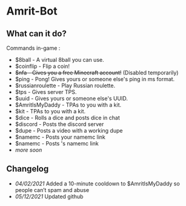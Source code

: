 # Amrit-Bot

## What can it do?

Commands in-game :
 - $8ball - A virtual 8ball you can use.
 - $coinflip - Flip a coin!
 - ~~$nfa - Gives you a free Minecraft account!~~ (Disabled temporarily)
 - $ping - Pong! Gives yours or someone else's ping in ms format.
 - $russianroulette - Play Russian roulette.
 - $tps - Gives server TPS.
 - $uuid - Gives yours or someone else's UUID.
 - $AmritIsMyDaddy - TPAs to you with a kit.
 - $kit - TPAs to you with a kit.
 - $dice - Rolls a dice and posts dice in chat
 - $discord - Posts the discord server
 - $dupe - Posts a video with a working dupe
 - $namemc - Posts your namemc link
 - $namemc <username> - Posts <username>'s namemc link
 - *more soon*
## Changelog
 - *04/02/2021* Added a 10-minute cooldown to $AmritIsMyDaddy so people can’t spam and abuse
 - *05/12/2021* Updated github
